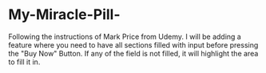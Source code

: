 # My-Miracle-Pill-
Following the instructions of Mark Price from Udemy.
I will be adding a feature where you need to have all sections filled with input before pressing the "Buy Now" Button. If any of the field is not filled, it will highlight the area to fill it in.
